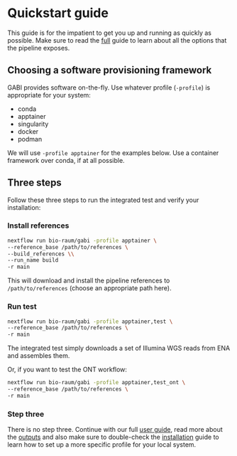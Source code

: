 # Quickstart guide

This guide is for the impatient to get you up and running as quickly as possible. Make sure to read the [full](usage.md) guide to learn about all the options that the pipeline exposes. 

## Choosing a software provisioning framework

GABI provides software on-the-fly. Use whatever profile (`-profile`) is appropriate for your system:

- conda
- apptainer
- singularity
- docker
- podman

We will use `-profile apptainer` for the examples below. Use a container framework over conda, if at all possible. 

## Three steps

Follow these three steps to run the integrated test and verify your installation:

### Install references

```bash
nextflow run bio-raum/gabi -profile apptainer \
--reference_base /path/to/references \
--build_references \\
--run_name build
-r main
```

This will download and install the pipeline references to `/path/to/references` (choose an appropriate path here).

### Run test

```bash
nextflow run bio-raum/gabi -profile apptainer,test \
--reference_base /path/to/references \
-r main
``` 
The integrated test simply downloads a set of Illumina WGS reads from ENA and assembles them. 

Or, if you want to test the ONT workflow:

```bash
nextflow run bio-raum/gabi -profile apptainer,test_ont \
--reference_base /path/to/references \
-r main
``` 

### Step three

There is no step three. Continue with our full [user guide](usage.md), read more about the [outputs](output.md) and also  make sure to double-check the [installation](installation.md) guide to learn how to set up a more specific profile for your local system. 

